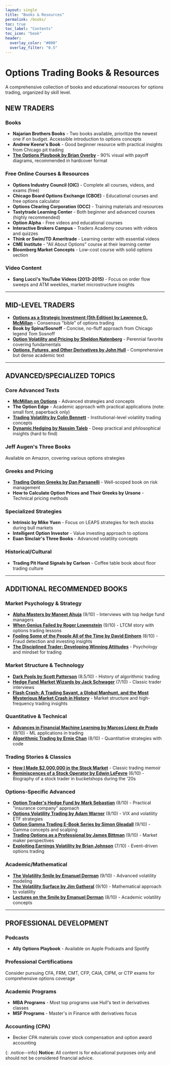 ```yaml
---
layout: single
title: "Books & Resources"
permalink: /books/
toc: true
toc_label: "Contents"
toc_icon: "book"
header:
  overlay_color: "#000"
  overlay_filter: "0.5"
---
```


# Options Trading Books & Resources

A comprehensive collection of books and educational resources for options trading, organized by skill level.

## NEW TRADERS

### Books

- **Najarian Brothers Books** - Two books available, prioritize the newest one if on budget. Accessible introduction to options concepts
- **Andrew Keene's Book** - Good beginner resource with practical insights from Chicago pit trading
- [**The Options Playbook by Brian Overby**](https://amzn.to/2XJ07Fv) - 90% visual with payoff diagrams, recommended in hardcover format

### Free Online Courses & Resources

- **Options Industry Council (OIC)** - Complete all courses, videos, and exams (free)
- **Chicago Board Options Exchange (CBOE)** - Educational courses and free options calculator
- **Options Clearing Corporation (OCC)** - Training materials and resources
- **Tastytrade Learning Center** - Both beginner and advanced courses (highly recommended)
- **Option Alpha** - Free videos and educational courses
- **Interactive Brokers Campus** - Traders Academy courses with videos and quizzes
- **Think or Swim/TD Ameritrade** - Learning center with essential videos
- **CME Institute** - "All About Options" course at their learning center
- **Bloomberg Market Concepts** - Low-cost course with solid options section

### Video Content

- **Sang Lucci's YouTube Videos (2013-2015)** - Focus on order flow sweeps and ATM weeklies, market microstructure insights

---

## MID-LEVEL TRADERS

- [**Options as a Strategic Investment (5th Edition) by Lawrence G. McMillan**](https://amzn.to/2UfZfWo) - Consensus "bible" of options trading
- **Book by Spina/Sosnoff** - Concise, no-fluff approach from Chicago legend Tom Sosnoff
- [**Option Volatility and Pricing by Sheldon Natenberg**](https://amzn.to/3f2c7r5) - Perennial favorite covering fundamentals
- [**Options, Futures, and Other Derivatives by John Hull**](https://www.amazon.com/Options-Futures-Other-Derivatives-10th/dp/013447208X) - Comprehensive but dense academic text

---

## ADVANCED/SPECIALIZED TOPICS

### Core Advanced Texts

- [**McMillan on Options**](https://www.amazon.com/McMillan-Options-Second-Lawrence-G/dp/0471678759) - Advanced strategies and concepts
- **The Option Edge** - Academic approach with practical applications (note: small font, paperback only)
- [**Trading Volatility by Colin Bennett**](https://www.amazon.com/Trading-Volatility-Colin-Bennett/dp/0956693601) - Institutional-level volatility trading concepts
- [**Dynamic Hedging by Nassim Taleb**](https://www.amazon.com/Dynamic-Hedging-Managing-Vanilla-Options/dp/0471152803) - Deep practical and philosophical insights (hard to find)

### Jeff Augen's Three Books

Available on Amazon, covering various options strategies

### Greeks and Pricing

- [**Trading Option Greeks by Dan Parsanelli**](https://amzn.to/3gVK6U9) - Well-scoped book on risk management
- **How to Calculate Option Prices and Their Greeks by Ursone** - Technical pricing methods

### Specialized Strategies

- **Intrinsic by Mike Yuen** - Focus on LEAPS strategies for tech stocks during bull markets
- **Intelligent Option Investor** - Value investing approach to options
- **Euan Sinclair's Three Books** - Advanced volatility concepts

### Historical/Cultural

- **Trading Pit Hand Signals by Carlson** - Coffee table book about floor trading culture

---

## ADDITIONAL RECOMMENDED BOOKS

### Market Psychology & Strategy

- [**Alpha Masters by Maneet Ahuja**](https://www.amazon.com/Alpha-Masters-Unlocking-Secrets-Worlds/dp/1118065212) (9/10) - Interviews with top hedge fund managers
- [**When Genius Failed by Roger Lowenstein**](https://www.amazon.com/When-Genius-Failed-Long-Term-Management/dp/0375758259) (9/10) - LTCM story with options trading lessons
- [**Fooling Some of the People All of the Time by David Einhorn**](https://www.amazon.com/Fooling-Some-People-All-Time/dp/0470074736) (8/10) - Fraud detection and investing insights
- [**The Disciplined Trader: Developing Winning Attitudes**](https://amzn.to/3cBPF6R) - Psychology and mindset for trading

### Market Structure & Technology

- [**Dark Pools by Scott Patterson**](https://www.amazon.com/Dark-Pools-Machine-Traders-Rigging/dp/0307887189) (8.5/10) - History of algorithmic trading
- [**Hedge Fund Market Wizards by Jack Schwager**](https://www.amazon.com/Hedge-Fund-Market-Wizards-Winning/dp/1118273044) (7/10) - Classic trader interviews
- [**Flash Crash: A Trading Savant, a Global Manhunt, and the Most Mysterious Market Crash in History**](https://amzn.to/2XIZEDf) - Market structure and high-frequency trading insights

### Quantitative & Technical

- [**Advances in Financial Machine Learning by Marcos López de Prado**](https://www.amazon.com/Advances-Financial-Machine-Learning-Marcos/dp/1119482089) (9/10) - ML applications in trading
- [**Algorithmic Trading by Ernie Chan**](https://www.amazon.com/Algorithmic-Trading-Winning-Strategies-Rationale/dp/1470030489) (8/10) - Quantitative strategies with code

### Trading Stories & Classics

- [**How I Made $2,000,000 in the Stock Market**](https://amzn.to/376P4ZC) - Classic trading memoir
- [**Reminiscences of a Stock Operator by Edwin LeFevre**](https://www.amazon.com/Reminiscences-Stock-Operator-Edwin-Lef%C3%A8vre/dp/0471770884) (6/10) - Biography of a stock trader in bucketshops during the '20s

### Options-Specific Advanced

- [**Option Trader's Hedge Fund by Mark Sebastian**](https://www.amazon.com/Option-Traders-Hedge-Fund-Framework/dp/0132547384) (8/10) - Practical "insurance company" approach
- [**Options Volatility Trading by Adam Warner**](https://www.amazon.com/Options-Volatility-Trading-Concepts-Strategies/dp/0133086461) (8/10) - VIX and volatility ETF strategies
- [**Option Gamma Trading E-Book Series by Simon Gleadall**](https://www.amazon.com/Option-Gamma-Trading-Simon-Gleadall/dp/1493721062) (9/10) - Gamma concepts and scalping
- [**Trading Options as a Professional by James Bittman**](https://www.amazon.com/Trading-Options-Professional-Techniques-Market/dp/0071412069) (9/10) - Market maker perspectives
- [**Exploiting Earnings Volatility by Brian Johnson**](https://www.amazon.com/Exploiting-Earnings-Volatility-Accurate-Profits/dp/1592803326) (7/10) - Event-driven options trading

### Academic/Mathematical

- [**The Volatility Smile by Emanuel Derman**](https://www.amazon.com/Volatility-Smile-Emanuel-Derman/dp/0471234826) (9/10) - Advanced volatility modeling
- [**The Volatility Surface by Jim Gatheral**](https://www.amazon.com/Volatility-Surface-Practitioners-Guide/dp/0471792519) (9/10) - Mathematical approach to volatility
- [**Lectures on the Smile by Emanuel Derman**](https://www.amazon.com/My-Life-Quant-Reflections-Physics/dp/0470192739) (8/10) - Academic volatility concepts

---

## PROFESSIONAL DEVELOPMENT

### Podcasts

- **Ally Options Playbook** - Available on Apple Podcasts and Spotify

### Professional Certifications

Consider pursuing CFA, FRM, CMT, CFP, CAIA, CIPM, or CTP exams for comprehensive options coverage

### Academic Programs

- **MBA Programs** - Most top programs use Hull's text in derivatives classes
- **MSF Programs** - Master's in Finance with derivatives focus

### Accounting (CPA)

- Becker CPA materials cover stock compensation and option award accounting

{: .notice--info}
**Notice:** All content is for educational purposes only and should not be considered financial advice.
